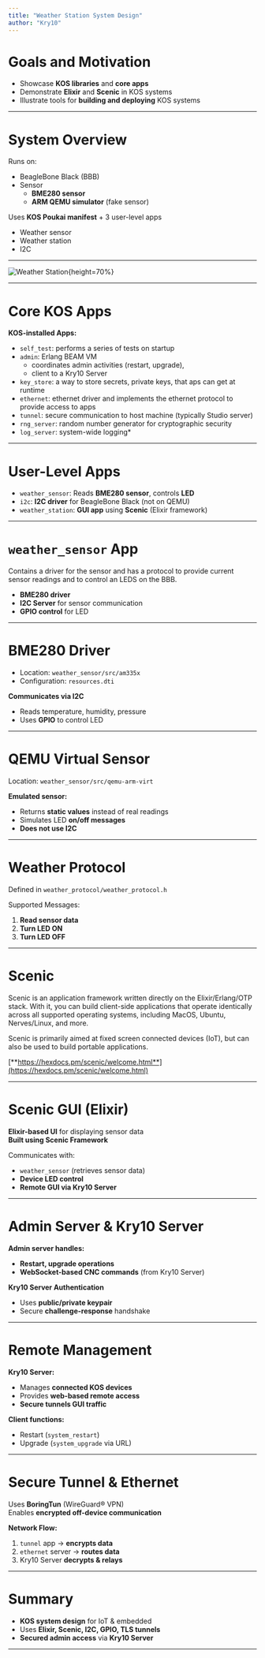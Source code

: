 ```yaml
---
title: "Weather Station System Design"
author: "Kry10"
---
```


# Goals and Motivation

- Showcase **KOS libraries** and **core apps**
- Demonstrate **Elixir** and **Scenic** in KOS systems
- Illustrate tools for **building and deploying** KOS systems  

---

# System Overview

Runs on:

- BeagleBone Black (BBB)
- Sensor
    - **BME280 sensor**
    - **ARM QEMU simulator** (fake sensor)

Uses **KOS Poukai manifest** + 3 user-level apps  
- Weather sensor
- Weather station
- I2C 

--- 

![Weather Station]({{FIGURE_DIR}}/wx-station.jpg){height=70%}

---

# Core KOS Apps

**KOS-installed Apps:**

- `self_test`: performs a series of tests on startup
- `admin`: Erlang BEAM VM
    - coordinates admin activities (restart, upgrade), 
    - client to a Kry10 Server
- `key_store`: a way to store secrets, private keys, that aps can get at runtime
- `ethernet`: ethernet driver and implements the ethernet protocol to provide access to apps
- `tunnel`: secure communication to host machine (typically Studio server)
- `rng_server`: random number generator for cryptographic security
- `log_server`: system-wide logging*

---

# User-Level Apps

- `weather_sensor`: Reads **BME280 sensor**, controls **LED**
- `i2c`: **I2C driver** for BeagleBone Black (not on QEMU)
- `weather_station`: **GUI app** using **Scenic** (Elixir framework)  

---

# `weather_sensor` App

Contains a driver for the sensor and has a protocol to provide current sensor readings and to control an LEDS on the BBB.

- **BME280 driver**
- **I2C Server** for sensor communication
- **GPIO control** for LED  

---

# BME280 Driver

- Location: `weather_sensor/src/am335x`  
- Configuration: `resources.dti`  

**Communicates via I2C**

- Reads temperature, humidity, pressure
- Uses **GPIO** to control LED  

---

# QEMU Virtual Sensor

Location: `weather_sensor/src/qemu-arm-virt`  

**Emulated sensor:**

- Returns **static values** instead of real readings
- Simulates LED **on/off messages**
- **Does not use I2C**  

---

# Weather Protocol

Defined in `weather_protocol/weather_protocol.h`  

Supported Messages:

1. **Read sensor data**
2. **Turn LED ON**
3. **Turn LED OFF**  

---

# Scenic

Scenic is an application framework written directly on the Elixir/Erlang/OTP stack. With it, you can build client-side applications that operate identically across all supported operating systems, including MacOS, Ubuntu, Nerves/Linux, and more.

Scenic is primarily aimed at fixed screen connected devices (IoT), but can also be used to build portable applications.

[**https://hexdocs.pm/scenic/welcome.html**](https://hexdocs.pm/scenic/welcome.html)

---

# Scenic GUI (Elixir)

**Elixir-based UI** for displaying sensor data  
**Built using Scenic Framework**  

Communicates with:

- `weather_sensor` (retrieves sensor data)
- **Device LED control**
- **Remote GUI via Kry10 Server**  

---

# Admin Server & Kry10 Server

**Admin server handles:**

- **Restart, upgrade operations**
- **WebSocket-based CNC commands** (from Kry10 Server)  

**Kry10 Server Authentication**

- Uses **public/private keypair**
- Secure **challenge-response** handshake  

---

# Remote Management

**Kry10 Server:**

- Manages **connected KOS devices**
- Provides **web-based remote access**
- **Secure tunnels GUI traffic**  

**Client functions:**

- Restart (`system_restart`)
- Upgrade (`system_upgrade` via URL)  

---

# Secure Tunnel & Ethernet

Uses **BoringTun** (WireGuard® VPN)  
Enables **encrypted off-device communication**  

**Network Flow:**

1. `tunnel` app → **encrypts data**
2. `ethernet` server → **routes data**
3. Kry10 Server **decrypts & relays**  

---

# Summary

- **KOS system design** for IoT & embedded  
- Uses **Elixir, Scenic, I2C, GPIO, TLS tunnels**  
- **Secured admin access** via **Kry10 Server**  

---